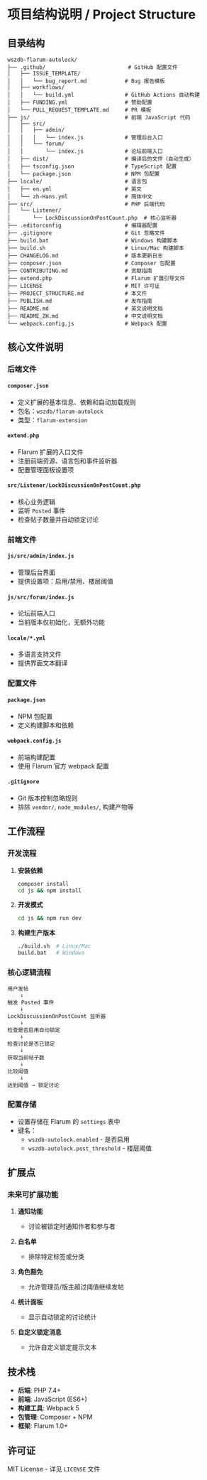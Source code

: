 # 项目结构说明 / Project Structure

## 目录结构

```
wszdb-flarum-autolock/
├── .github/                          # GitHub 配置文件
│   ├── ISSUE_TEMPLATE/
│   │   └── bug_report.md            # Bug 报告模板
│   ├── workflows/
│   │   └── build.yml                # GitHub Actions 自动构建
│   ├── FUNDING.yml                  # 赞助配置
│   └── PULL_REQUEST_TEMPLATE.md     # PR 模板
├── js/                              # 前端 JavaScript 代码
│   ├── src/
│   │   ├── admin/
│   │   │   └── index.js             # 管理后台入口
│   │   └── forum/
│   │       └── index.js             # 论坛前端入口
│   ├── dist/                        # 编译后的文件（自动生成）
│   ├── tsconfig.json                # TypeScript 配置
│   └── package.json                 # NPM 包配置
├── locale/                          # 语言包
│   ├── en.yml                       # 英文
│   └── zh-Hans.yml                  # 简体中文
├── src/                             # PHP 后端代码
│   └── Listener/
│       └── LockDiscussionOnPostCount.php  # 核心监听器
├── .editorconfig                    # 编辑器配置
├── .gitignore                       # Git 忽略文件
├── build.bat                        # Windows 构建脚本
├── build.sh                         # Linux/Mac 构建脚本
├── CHANGELOG.md                     # 版本更新日志
├── composer.json                    # Composer 包配置
├── CONTRIBUTING.md                  # 贡献指南
├── extend.php                       # Flarum 扩展引导文件
├── LICENSE                          # MIT 许可证
├── PROJECT_STRUCTURE.md             # 本文件
├── PUBLISH.md                       # 发布指南
├── README.md                        # 英文说明文档
├── README_ZH.md                     # 中文说明文档
└── webpack.config.js                # Webpack 配置
```

## 核心文件说明

### 后端文件

#### `composer.json`
- 定义扩展的基本信息、依赖和自动加载规则
- 包名：`wszdb/flarum-autolock`
- 类型：`flarum-extension`

#### `extend.php`
- Flarum 扩展的入口文件
- 注册前端资源、语言包和事件监听器
- 配置管理面板设置项

#### `src/Listener/LockDiscussionOnPostCount.php`
- 核心业务逻辑
- 监听 `Posted` 事件
- 检查帖子数量并自动锁定讨论

### 前端文件

#### `js/src/admin/index.js`
- 管理后台界面
- 提供设置项：启用/禁用、楼层阈值

#### `js/src/forum/index.js`
- 论坛前端入口
- 当前版本仅初始化，无额外功能

#### `locale/*.yml`
- 多语言支持文件
- 提供界面文本翻译

### 配置文件

#### `package.json`
- NPM 包配置
- 定义构建脚本和依赖

#### `webpack.config.js`
- 前端构建配置
- 使用 Flarum 官方 webpack 配置

#### `.gitignore`
- Git 版本控制忽略规则
- 排除 `vendor/`, `node_modules/`, 构建产物等

## 工作流程

### 开发流程

1. **安装依赖**
   ```bash
   composer install
   cd js && npm install
   ```

2. **开发模式**
   ```bash
   cd js && npm run dev
   ```

3. **构建生产版本**
   ```bash
   ./build.sh  # Linux/Mac
   build.bat   # Windows
   ```

### 核心逻辑流程

```
用户发帖
    ↓
触发 Posted 事件
    ↓
LockDiscussionOnPostCount 监听器
    ↓
检查是否启用自动锁定
    ↓
检查讨论是否已锁定
    ↓
获取当前帖子数
    ↓
比较阈值
    ↓
达到阈值 → 锁定讨论
```

### 配置存储

- 设置存储在 Flarum 的 `settings` 表中
- 键名：
  - `wszdb-autolock.enabled` - 是否启用
  - `wszdb-autolock.post_threshold` - 楼层阈值

## 扩展点

### 未来可扩展功能

1. **通知功能**
   - 讨论被锁定时通知作者和参与者

2. **白名单**
   - 排除特定标签或分类

3. **角色豁免**
   - 允许管理员/版主超过阈值继续发帖

4. **统计面板**
   - 显示自动锁定的讨论统计

5. **自定义锁定消息**
   - 允许自定义锁定提示文本

## 技术栈

- **后端**: PHP 7.4+
- **前端**: JavaScript (ES6+)
- **构建工具**: Webpack 5
- **包管理**: Composer + NPM
- **框架**: Flarum 1.0+

## 许可证

MIT License - 详见 `LICENSE` 文件